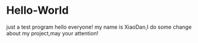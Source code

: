 # Hello-World
just a test program
hello everyone!
my name is XiaoDan,I do some change about my project,may your attention!
